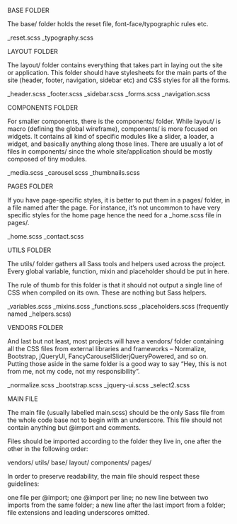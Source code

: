 BASE FOLDER

The base/ folder holds the reset file, font-face/typographic rules etc.

_reset.scss
_typography.scss

LAYOUT FOLDER

The layout/ folder contains everything that takes part in laying out the site or application. This folder should have stylesheets for the main parts of the site (header, footer, navigation, sidebar etc) and CSS styles for all the forms.

_header.scss
_footer.scss
_sidebar.scss
_forms.scss
_navigation.scss


COMPONENTS FOLDER

For smaller components, there is the components/ folder. While layout/ is macro (defining the global wireframe), components/ is more focused on widgets. It contains all kind of specific modules like a slider, a loader, a widget, and basically anything along those lines. There are usually a lot of files in components/ since the whole site/application should be mostly composed of tiny modules.

_media.scss
_carousel.scss
_thumbnails.scss


PAGES FOLDER

If you have page-specific styles, it is better to put them in a pages/ folder, in a file named after the page. For instance, it’s not uncommon to have very specific styles for the home page hence the need for a _home.scss file in pages/.

_home.scss
_contact.scss


UTILS FOLDER

The utils/ folder gathers all Sass tools and helpers used across the project. Every global variable, function, mixin and placeholder should be put in here.

The rule of thumb for this folder is that it should not output a single line of CSS when compiled on its own. These are nothing but Sass helpers.

_variables.scss
_mixins.scss
_functions.scss
_placeholders.scss (frequently named _helpers.scss)


VENDORS FOLDER

And last but not least, most projects will have a vendors/ folder containing all the CSS files from external libraries and frameworks – Normalize, Bootstrap, jQueryUI, FancyCarouselSliderjQueryPowered, and so on. Putting those aside in the same folder is a good way to say “Hey, this is not from me, not my code, not my responsibility”.

_normalize.scss
_bootstrap.scss
_jquery-ui.scss
_select2.scss

MAIN FILE

The main file (usually labelled main.scss) should be the only Sass file from the whole code base not to begin with an underscore. This file should not contain anything but @import and comments.

Files should be imported according to the folder they live in, one after the other in the following order:

vendors/
utils/
base/
layout/
components/
pages/

In order to preserve readability, the main file should respect these guidelines:

one file per @import;
one @import per line;
no new line between two imports from the same folder;
a new line after the last import from a folder;
file extensions and leading underscores omitted.

